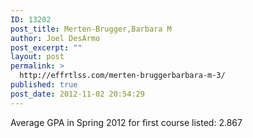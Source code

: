 ```yaml
---
ID: 13202
post_title: Merten-Brugger,Barbara M
author: Joel DesArmo
post_excerpt: ""
layout: post
permalink: >
  http://effrtlss.com/merten-bruggerbarbara-m-3/
published: true
post_date: 2012-11-02 20:54:29
---
```

<p>Average GPA in Spring 2012 for first course listed: 2.867</p>